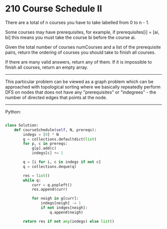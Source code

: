 # 210 Course Schedule II

There are a total of n courses you have to take labelled from 0 to n - 1.

Some courses may have prerequisites, for example, if prerequisites[i] = [ai,
bi] this means you must take the course bi before the course ai.

Given the total number of courses numCourses and a list of the prerequisite
pairs, return the ordering of courses you should take to finish all courses.

If there are many valid answers, return any of them. If it is impossible to
finish all courses, return an empty array.

---

This particular problem can be viewed as a graph problem which can be
approached with topological sorting where we basically repeatedly perform DFS
on nodes that does not have any "prerequisites" or "indegrees" - the number of
directed edges that points at the node.

---

Python:

```python

class Solution:
    def courseSchedule(self, N, prereqs):
        indegs = [0] * N
        g = collections.defaultdict(list)
        for p, c in prereqs:
            g[p].add(c)
            indegs[c] += 1

        q = [i for i, c in indegs if not c]
        q = collections.deque(q)

        res = list()
        while q:
            curr = q.popleft()
            res.append(curr)

            for neigh in g[curr]:
                indegs[neigh] -= 1
                if not indges[neigh]:
                    q.append(neigh)

        return res if not any(indegs) else list()
```
